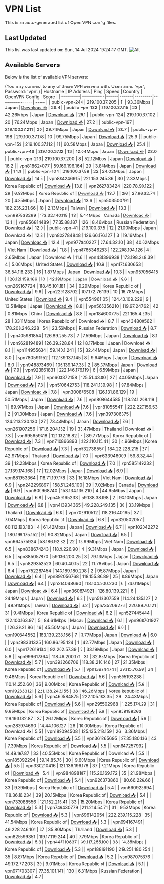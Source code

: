 # VPN List

This is an auto-generated list of Open VPN config files.

## Last Updated

This list was last updated on: Sun, 14 Jul 2024 19:24:17 GMT.
![Alt](https://repobeats.axiom.co/api/embed/186b98318ef1479477931607c1ad7d823f12451f.svg "Repobeats analytics image")

## Available Servers

Below is the list of available VPN servers:

(You may connect to any of these VPN servers with: Username: 'vpn', Password: 'vpn'.)
| Hostname | IP Address | Ping | Speed | Country | OpenVPN Config | Score |
|----------|------------|------|-------|---------|----------------| ----- |
| public-vpn-244 | 219.100.37.205 | 11 | 93.36Mbps | Japan | [Download 📥](./configs/server_0_JP.ovpn) | 29.4 |
| public-vpn-132 | 219.100.37.115 | 23 | 42.26Mbps | Japan | [Download 📥](./configs/server_1_JP.ovpn) | 29.1 |
| public-vpn-124 | 219.100.37.102 | 20 | 76.24Mbps | Japan | [Download 📥](./configs/server_2_JP.ovpn) | 27.2 |
| public-vpn-197 | 219.100.37.211 | 30 | 29.74Mbps | Japan | [Download 📥](./configs/server_3_JP.ovpn) | 26.7 |
| public-vpn-198 | 219.100.37.178 | 10 | 99.75Mbps | Japan | [Download 📥](./configs/server_4_JP.ovpn) | 25.9 |
| public-vpn-159 | 219.100.37.112 | 11 | 60.58Mbps | Japan | [Download 📥](./configs/server_5_JP.ovpn) | 25.4 |
| public-vpn-48 | 219.100.37.12 | 13 | 12.04Mbps | Japan | [Download 📥](./configs/server_6_JP.ovpn) | 22.0 |
| public-vpn-213 | 219.100.37.200 | 8 | 52.12Mbps | Japan | [Download 📥](./configs/server_7_JP.ovpn) | 16.2 |
| vpn818624077 | 59.169.196.164 | 29 | 3.84Mbps | Japan | [Download 📥](./configs/server_8_JP.ovpn) | 14.8 |
| public-vpn-104 | 219.100.37.58 | 22 | 24.02Mbps | Japan | [Download 📥](./configs/server_9_JP.ovpn) | 14.5 |
| vpn884246915 | 221.153.245.36 | 30 | 2.33Mbps | Korea Republic of | [Download 📥](./configs/server_10_KR.ovpn) | 13.8 |
| vpn262783424 | 220.78.90.122 | 29 | 6.83Mbps | Korea Republic of | [Download 📥](./configs/server_11_KR.ovpn) | 13.7 |
| 2i6 | 27.96.32.74 | 20 | 4.85Mbps | Japan | [Download 📥](./configs/server_12_JP.ovpn) | 13.6 |
| vpn503500791 | 182.235.231.66 | 18 | 2.13Mbps | Taiwan | [Download 📥](./configs/server_13_TW.ovpn) | 13.3 |
| vpn987533299 | 173.32.140.115 | 13 | 5.44Mbps | Canada | [Download 📥](./configs/server_14_CA.ovpn) | 13.1 |
| vpn856814489 | 77.35.88.187 | 126 | 8.46Mbps | Russian Federation | [Download 📥](./configs/server_15_RU.ovpn) | 12.9 |
| public-vpn-41 | 219.100.37.5 | 12 | 21.00Mbps | Japan | [Download 📥](./configs/server_16_JP.ovpn) | 12.8 |
| vpn832784848 | 126.66.176.127 | 3 | 19.16Mbps | Japan | [Download 📥](./configs/server_17_JP.ovpn) | 12.4 |
| vpn977940227 | 27.64.32.10 | 38 | 40.62Mbps | Viet Nam | [Download 📥](./configs/server_18_VN.ovpn) | 11.8 |
| vpn8765346283 | 122.208.194.126 | 4 | 2.65Mbps | Japan | [Download 📥](./configs/server_19_JP.ovpn) | 11.6 |
| vpn431396938 | 173.198.248.39 | 4 | 5.06Mbps | United States | [Download 📥](./configs/server_20_US.ovpn) | 10.9 |
| vpn174630653 | 36.54.118.233 | 16 | 1.87Mbps | Japan | [Download 📥](./configs/server_21_JP.ovpn) | 10.3 |
| vpn957056415 | 126.121.158.166 | 10 | 42.18Mbps | Japan | [Download 📥](./configs/server_22_JP.ovpn) | 9.6 |
| vpn269167724 | 118.45.101.181 | 34 | 9.29Mbps | Korea Republic of | [Download 📥](./configs/server_23_KR.ovpn) | 9.6 |
| vpn229128702 | 107.172.76.139 | 10 | 16.78Mbps | United States | [Download 📥](./configs/server_24_US.ovpn) | 9.4 |
| vpn554961105 | 124.40.109.229 | 9 | 13.51Mbps | Japan | [Download 📥](./configs/server_25_JP.ovpn) | 8.8 |
| vpn565356210 | 119.97.247.62 | 42 | 0.81Mbps | China | [Download 📥](./configs/server_26_CN.ovpn) | 8.8 |
| vpn184600775 | 221.165.4.235 | 28 | 33.11Mbps | Korea Republic of | [Download 📥](./configs/server_27_KR.ovpn) | 8.7 |
| vpn434800562 | 178.208.246.228 | 54 | 23.56Mbps | Russian Federation | [Download 📥](./configs/server_28_RU.ovpn) | 8.7 |
| vpn405981854 | 126.89.255.73 | 7 | 7.59Mbps | Japan | [Download 📥](./configs/server_29_JP.ovpn) | 8.1 |
| vpn962819489 | 126.39.228.84 | 12 | 8.17Mbps | Japan | [Download 📥](./configs/server_30_JP.ovpn) | 8.1 |
| vpn114955634 | 59.140.1.241 | 15 | 32.44Mbps | Japan | [Download 📥](./configs/server_31_JP.ovpn) | 8.0 |
| vpn780591952 | 112.139.137.145 | 8 | 9.64Mbps | Japan | [Download 📥](./configs/server_32_JP.ovpn) | 8.0 |
| vpn948873469 | 106.139.147.33 | 2 | 85.37Mbps | Japan | [Download 📥](./configs/server_33_JP.ovpn) | 7.9 |
| vpn923661831 | 222.146.176.119 | 6 | 6.59Mbps | Japan | [Download 📥](./configs/server_34_JP.ovpn) | 7.9 |
| vpn603372158 | 125.51.43.80 | 27 | 43.05Mbps | Japan | [Download 📥](./configs/server_35_JP.ovpn) | 7.8 |
| vpn510642753 | 118.241.139.98 | 1 | 97.84Mbps | Japan | [Download 📥](./configs/server_36_JP.ovpn) | 7.8 |
| vpn300876508 | 126.131.86.129 | 19 | 50.51Mbps | Japan | [Download 📥](./configs/server_37_JP.ovpn) | 7.6 |
| vpn808644585 | 118.241.208.119 | 1 | 89.97Mbps | Japan | [Download 📥](./configs/server_38_JP.ovpn) | 7.6 |
| vpn810555411 | 222.227.156.53 | 2 | 91.00Mbps | Japan | [Download 📥](./configs/server_39_JP.ovpn) | 7.6 |
| vpn397306375 | 124.213.230.130 | 27 | 73.44Mbps | Japan | [Download 📥](./configs/server_40_JP.ovpn) | 7.6 |
| vpn261907256 | 171.6.204.132 | 19 | 33.47Mbps | Thailand | [Download 📥](./configs/server_41_TH.ovpn) | 7.3 |
| vpn695659418 | 121.132.18.82 | - | 89.77Mbps | Korea Republic of | [Download 📥](./configs/server_42_KR.ovpn) | 7.3 |
| vpn710866893 | 222.110.115.41 | 30 | 4.96Mbps | Korea Republic of | [Download 📥](./configs/server_43_KR.ovpn) | 7.3 |
| vpn532738557 | 184.22.228.215 | 27 | 42.97Mbps | Thailand | [Download 📥](./configs/server_44_TH.ovpn) | 7.0 |
| vpn633946009 | 59.8.32.44 | 39 | 12.23Mbps | Korea Republic of | [Download 📥](./configs/server_45_KR.ovpn) | 7.0 |
| vpn585149232 | 27.139.174.168 | 17 | 12.02Mbps | Japan | [Download 📥](./configs/server_46_JP.ovpn) | 6.9 |
| vpn881953364 | 118.71.197.178 | 33 | 16.18Mbps | Viet Nam | [Download 📥](./configs/server_47_VN.ovpn) | 6.9 |
| vpn242299897 | 158.51.246.100 | 39 | 7.02Mbps | Canada | [Download 📥](./configs/server_48_CA.ovpn) | 6.9 |
| vpn800968740 | 153.134.136.210 | 4 | 44.95Mbps | Japan | [Download 📥](./configs/server_49_JP.ovpn) | 6.8 |
| vpn459165233 | 59.138.38.198 | 2 | 93.10Mbps | Japan | [Download 📥](./configs/server_50_JP.ovpn) | 6.8 |
| vpn413934365 | 49.228.249.135 | 30 | 33.19Mbps | Thailand | [Download 📥](./configs/server_51_TH.ovpn) | 6.8 |
| vpn702910512 | 118.216.40.195 | 37 | 7.04Mbps | Korea Republic of | [Download 📥](./configs/server_52_KR.ovpn) | 6.8 |
| vpn320502057 | 60.112.193.183 | 4 | 61.42Mbps | Japan | [Download 📥](./configs/server_53_JP.ovpn) | 6.7 |
| vpn102042272 | 180.199.175.152 | 9 | 90.82Mbps | Japan | [Download 📥](./configs/server_54_JP.ovpn) | 6.5 |
| vpn664575924 | 58.186.92.82 | 22 | 13.99Mbps | Viet Nam | [Download 📥](./configs/server_55_VN.ovpn) | 6.5 |
| vpn838674243 | 118.9.226.90 | 4 | 9.31Mbps | Japan | [Download 📥](./configs/server_56_JP.ovpn) | 6.5 |
| vpn885057870 | 59.136.200.25 | 3 | 79.13Mbps | Japan | [Download 📥](./configs/server_57_JP.ovpn) | 6.5 |
| vpn829352523 | 60.40.40.15 | 22 | 11.78Mbps | Japan | [Download 📥](./configs/server_58_JP.ovpn) | 6.4 |
| vpn752287454 | 143.189.180.208 | 2 | 95.87Mbps | Japan | [Download 📥](./configs/server_59_JP.ovpn) | 6.4 |
| vpn892056768 | 118.155.86.89 | 25 | 8.86Mbps | Japan | [Download 📥](./configs/server_60_JP.ovpn) | 6.4 |
| vpn214048690 | 118.104.200.230 | 6 | 74.01Mbps | Japan | [Download 📥](./configs/server_61_JP.ovpn) | 6.4 |
| vpn360874921 | 126.80.139.221 | 6 | 24.19Mbps | Japan | [Download 📥](./configs/server_62_JP.ovpn) | 6.3 |
| vpn518307559 | 114.24.135.127 | 2 | 48.91Mbps | Taiwan | [Download 📥](./configs/server_63_TW.ovpn) | 6.2 |
| vpn735209276 | 220.89.70.121 | 31 | 9.41Mbps | Korea Republic of | [Download 📥](./configs/server_64_KR.ovpn) | 6.2 |
| vpn527445444 | 122.100.163.97 | 5 | 84.61Mbps | Macau | [Download 📥](./configs/server_65_MO.ovpn) | 6.1 |
| vpn968701927 | 126.39.21.86 | 16 | 45.50Mbps | Japan | [Download 📥](./configs/server_66_JP.ovpn) | 6.0 |
| vpn190844552 | 163.139.238.156 | 7 | 3.77Mbps | Japan | [Download 📥](./configs/server_67_JP.ovpn) | 6.0 |
| vpn498331325 | 160.86.195.124 | 1 | 42.77Mbps | Japan | [Download 📥](./configs/server_68_JP.ovpn) | 6.0 |
| vpn172619134 | 92.202.57.39 | 2 | 33.19Mbps | Japan | [Download 📥](./configs/server_69_JP.ovpn) | 5.8 |
| vpn999617864 | 118.46.200.171 | 31 | 32.85Mbps | Korea Republic of | [Download 📥](./configs/server_70_KR.ovpn) | 5.7 |
| vpn393266706 | 118.38.210.146 | 27 | 21.35Mbps | Korea Republic of | [Download 📥](./configs/server_71_KR.ovpn) | 5.7 |
| vpn139244741 | 39.115.76.99 | 34 | 9.48Mbps | Korea Republic of | [Download 📥](./configs/server_72_KR.ovpn) | 5.6 |
| vpn595193238 | 110.14.252.60 | 36 | 9.00Mbps | Korea Republic of | [Download 📥](./configs/server_73_KR.ovpn) | 5.6 |
| vpn192333121 | 221.138.243.155 | 38 | 46.26Mbps | Korea Republic of | [Download 📥](./configs/server_74_KR.ovpn) | 5.6 |
| vpn460584875 | 222.105.183.35 | 29 | 24.43Mbps | Korea Republic of | [Download 📥](./configs/server_75_KR.ovpn) | 5.6 |
| vpn295502968 | 1.225.174.29 | 31 | 9.65Mbps | Korea Republic of | [Download 📥](./configs/server_76_KR.ovpn) | 5.6 |
| vpn828158263 | 119.193.132.87 | 37 | 26.12Mbps | Korea Republic of | [Download 📥](./configs/server_77_KR.ovpn) | 5.6 |
| vpn283974690 | 14.44.106.127 | 26 | 10.00Mbps | Korea Republic of | [Download 📥](./configs/server_78_KR.ovpn) | 5.5 |
| vpn189094508 | 125.135.218.159 | 26 | 3.36Mbps | Korea Republic of | [Download 📥](./configs/server_79_KR.ovpn) | 5.5 |
| vpn361265695 | 27.35.180.136 | 43 | 7.39Mbps | Korea Republic of | [Download 📥](./configs/server_80_KR.ovpn) | 5.5 |
| vpn647257992 | 14.49.167.87 | 33 | 40.55Mbps | Korea Republic of | [Download 📥](./configs/server_81_KR.ovpn) | 5.5 |
| vpn185092294 | 59.14.85.76 | 30 | 9.60Mbps | Korea Republic of | [Download 📥](./configs/server_82_KR.ovpn) | 5.5 |
| vpn330210416 | 121.136.196.178 | 37 | 7.21Mbps | Korea Republic of | [Download 📥](./configs/server_83_KR.ovpn) | 5.4 |
| vpn984898187 | 115.20.169.172 | 35 | 21.98Mbps | Korea Republic of | [Download 📥](./configs/server_84_KR.ovpn) | 5.4 |
| vpn926373860 | 180.66.226.66 | 33 | 9.39Mbps | Korea Republic of | [Download 📥](./configs/server_85_KR.ovpn) | 5.4 |
| vpn660923694 | 118.36.16.234 | 39 | 20.15Mbps | Korea Republic of | [Download 📥](./configs/server_86_KR.ovpn) | 5.4 |
| vpn733088556 | 121.152.216.41 | 33 | 15.20Mbps | Korea Republic of | [Download 📥](./configs/server_87_KR.ovpn) | 5.3 |
| vpn746430779 | 211.214.54.71 | 31 | 9.53Mbps | Korea Republic of | [Download 📥](./configs/server_88_KR.ovpn) | 5.3 |
| vpn596142054 | 222.239.115.228 | 35 | 41.54Mbps | Korea Republic of | [Download 📥](./configs/server_89_KR.ovpn) | 5.3 |
| vpn994167491 | 49.228.246.101 | 37 | 35.80Mbps | Thailand | [Download 📥](./configs/server_90_TH.ovpn) | 5.3 |
| vpn825599351 | 119.17.119.244 | 40 | 7.79Mbps | Korea Republic of | [Download 📥](./configs/server_91_KR.ovpn) | 5.3 |
| vpn447110837 | 39.117.255.100 | 33 | 14.35Mbps | Korea Republic of | [Download 📥](./configs/server_92_KR.ovpn) | 5.3 |
| vpn188191190 | 219.251.180.254 | 35 | 8.87Mbps | Korea Republic of | [Download 📥](./configs/server_93_KR.ovpn) | 5.2 |
| vpn987075376 | 49.172.77.203 | 39 | 9.01Mbps | Korea Republic of | [Download 📥](./configs/server_94_KR.ovpn) | 5.1 |
| vpn971703307 | 77.35.101.141 | 130 | 6.31Mbps | Russian Federation | [Download 📥](./configs/server_95_RU.ovpn) | 4.7 |

